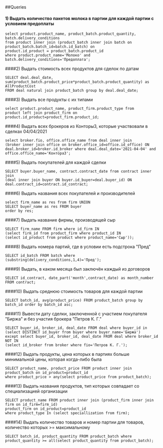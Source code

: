 ##Queries

#### 1) Выдать количество пакетов молока в партии для каждой партии с условием предоплаты
```
select product.product_name, product_batch.product_quantity, batch.delivery_conditions
from product inner join (product_batch inner join batch on
product_batch.batch_id=batch.id_batch) on
product.id_product = product_batch.product_id
where product.product_name='Молоко' and
batch.delivery_conditions='Предоплата';
```
####2) Выдать стоимость всех продуктов для сделок по датам
```
SELECT deal.deal_date, sum(product_batch.product_price*product_batch.product_quantity) as AllProductCost
FROM deal natural join product_batch group by deal.deal_date;
```
####3) Выдать все продукты с их типами
```
select product.product_name, product_firm.product_type from
product left join product_firm on product.id_product=product_firm.product_id;
```
####4) Выдать всех брокеров из Конторы3, которые участвовали в сделках 04/04/2021
```
select broker.fio, office.office_name from deal inner join
(broker inner join office on broker.office_id=office.id_office) ON
deal.broker_id=broker.id_broker where deal.deal_date='2021-04-04' and
office.office_name='Контора3';
```
####5) Выдать покупателей для каждой сделки
```
SELECT buyer.buyer_name, contract.contract_date from contract inner join
(deal inner join buyer ON buyer.id_buyer=deal.buyer_id) ON
deal.contract_id=contract.id_contract;
```
####6) Выдать названия всех покупателей и производителей
```
select firm_name as res from firm UNION
SELECT buyer_name as res FROM buyer
order by res;
```
####7) Выдать название фирмы, производящей сыр
```
SELECT firm_name FROM firm where id_firm IN
(select firm_id from product_firm where product_id IN
(select id_product from product where product_name='Сыр'));
```
####8) Выдать номера партий, где в условии есть подстрока "Пред"
```
SELECT id_batch FROM batch where (substring(delivery_conditions,1,4)='Пред');
```
####9) Выдать, в каком месяца был заключён каждый из договоров
```
SELECT id_contract, date_part('month',contract_date) as month_number FROM contract;
```
####10) Выдать среднюю стоимость товаров для каждой партии
```
SELECT batch_id, avg(product_price) FROM product_batch group by batch_id order by batch_id asc;
```
####11) Вывести дату сделки, заключенной с участием покупателя "Биржа" и без участия брокера "Петров К. Г."
```
SELECT buyer_id, broker_id, deal_date FROM deal where buyer_id in
(select DISTINCT id_buyer from buyer where buyer_name='Биржа')
except select buyer_id, broker_id, deal_date FROM deal where broker_id NOT IN
(select id_broker from broker where fio='Петров К. Г.');
```
####12) Выдать продукты, цена которых в партиях больше минимальной цены, которая когда-либо была
```
SELECT product_name, product_price FROM product inner join product_batch on id_product=product_id
where product_price > any(select product_price from product_batch);
```
####13) Выдать названия продуктов, тип которых совпадает со специализацией организации
```
SELECT product_name FROM product inner join (product_firm inner join firm on id_firm=firm_id)
product_firm on id_product=product_id
where product_type In (select speciallization from firm);
```
####14) Выдать количество товаров и номер партии для товаров, количество которых >= максимальному
```
SELECT batch_id, product_quantity FROM product_batch where
product_quantity >= all(select product_quantity from product_batch);
```